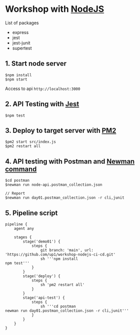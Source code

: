 # Workshop with [NodeJS](https://nodejs.org/en/)

List of packages
* express
* jest
* jest-junit
* supertest

## 1. Start node server
```
$npm install
$npm start
```

Access to api `http://localhost:3000`

## 2. API Testing with [Jest](https://jestjs.io/)
```
$npm test
```

## 3. Deploy to target server with [PM2](https://pm2.keymetrics.io/docs/usage/quick-start/)
```
$pm2 start src/index.js
$pm2 restart all
```

## 4. API testing with Postman and [Newman command](https://www.npmjs.com/package/newman)
```
$cd postman
$newman run node-api.postman_collection.json

// Report
$newman run day01.postman_collection.json -r cli,junit
```

## 5. Pipeline script
```
pipeline {
    agent any

    stages {
        stage('demo01') {
            steps {
                git branch: 'main', url: 'https://github.com/up1/workshop-nodejs-ci-cd.git'
                sh '''npm install
npm test'''
            }
        }
        stage('deploy') {
            steps {
                sh 'pm2 restart all'
            }
        }
        stage('api-test') {
            steps {
                sh '''cd postman
newman run day01.postman_collection.json -r cli,junit'''
            }
        }
    }
}

```
